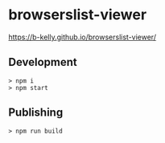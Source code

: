 # browserslist-viewer

https://b-kelly.github.io/browserslist-viewer/

## Development

```
> npm i
> npm start
```

## Publishing

```
> npm run build
```
